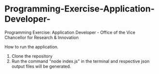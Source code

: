 # Programming-Exercise-Application-Developer-
Programming Exercise: Application Developer  - Office of the Vice Chancellor for Research &amp; Innovation

How to run the application.

1. Clone the repository
2. Run the command "node index.js" in the terminal and respective json output files will be generated.
